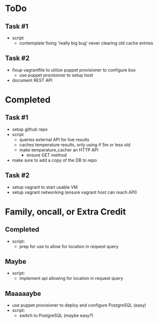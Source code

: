 # ToDo

## Task #1 ##
* script
  * contemplate fixing 'really big bug' never clearing old cache entries

## Task #2 ##
* fixup vagrantfile to utilize puppet provisioner to configure box
  * use puppet provisioner to setup host
* document REST API

# Completed

## Task #1 ##
* setup github repo
* script
  * queries external API for live results
  * caches temperature results, only using if 5m or less old
  * make temperature_cacher an HTTP API
    * ensure GET method
* make sure to add a copy of the DB to repo

## Task #2 ##
* setup vagrant to start usable VM
* setup vagrant networking (ensure vagrant host can reach API)

# Family, oncall, or Extra Credit

## Completed ##
* script:
  * prep for use to allow for location in request query

## Maybe ##
* script:
  * implement api allowing for location in request query

## Maaaaaybe ##
* use puppet provisioner to deploy and configure PostgreSQL (easy)
* script:
  * switch to PostgreSQL (maybe easy?)

